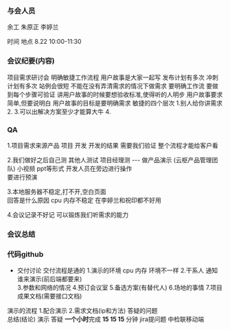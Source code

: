### 与会人员 
余工 朱原正 李婷兰


时间  地点
8.22     10:00-11:30





### 会议纪要(内容)
项目需求研讨会
明确敏捷工作流程
用户故事是大家一起写
发布计划有多次
冲刺计划有多次
站例会很短
不能在没有弄清需求的情况下做需求
要明确工作流 要做到每个步骤可验证
讲用户故事的时候要想验收标准,使得听的人明步
用户故事要求简单,但要说明白
用户故事的目标是要明确需求
敏捷的四个层次    1.别人给你讲需求   2.       3.可以出解决方案至少才能算大牛     4.



### QA
1.项目需求来源产品 项目  开发 
  开发的结果   需要我们验证 整个流程才能给客户看

2.我们做好之后自己测   其他人测试  项目经理测 --- 做产品演示 (云枢产品管理团队) 小视频 ppt等形式  开发人员在旁边进行操作   
  要进行预演

3.本地服务器不稳定,打不开,空白页面  
  回答是什么原因  cpu 内存不稳定 在李婷兰和祝印都不好用

4.会议记录不好记
  可以锻炼我们听需求的能力
  
  









### 会议总结


### 代码github

- 交付讨论
交付流程是通的
1.演示的环境 cpu 内存 环境不一样
2.干系人 通知谁来演示(前后端都要来)  
3.参数和网络的情况
4.预订会议室
5.备选方案(有替代人)
6.场地的事情
7.项目成果文档(需要接口文档)

演示的流程
1.配合演示
2.需求文档(ip和方法)
答疑的问题  
总结(结论)
演示 答疑 **一个小时**完成   **15 15 15** 分钟 
jira提问题  中检联移动端   



